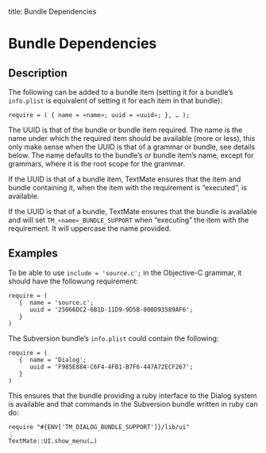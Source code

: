 title: Bundle Dependencies

# Bundle Dependencies

## Description

The following can be added to a bundle item (setting it for a bundle’s `info.plist` is equivalent of setting it for each item in that bundle):

	require = ( { name = «name»; uuid = «uuid»; }, … );

The UUID is that of the bundle or bundle item required. The name is the name under which the required item should be available (more or less), this only make sense when the UUID is that of a grammar or bundle, see details below. The name defaults to the bundle’s or bundle item’s name, except for grammars, where it is the root scope for the grammar.

If the UUID is that of a bundle item, TextMate ensures that the item and bundle containing it, when the item with the requirement is “executed”, is available.

If the UUID is that of a bundle, TextMate ensures that the bundle is available and will set `TM_«name»_BUNDLE_SUPPORT` when “executing” the item with the requirement. It will uppercase the name provided.

## Examples

To be able to use `include = 'source.c';` in the Objective-C grammar, it should have the followung requirement:

	require = (
	   {  name = 'source.c';
	      uuid = '25066DC2-6B1D-11D9-9D5B-000D93589AF6';
	   }
	)

The Subversion bundle’s `info.plist` could contain the following:

	require = (
	   {  name = 'Dialog';
	      uuid = 'F985E884-C6F4-4FB1-B7F6-447A72ECF267';
	   }
	)

This ensures that the bundle providing a ruby interface to the Dialog system is available and that commands in the Subversion bundle written in ruby can do:

	require "#{ENV['TM_DIALOG_BUNDLE_SUPPORT']}/lib/ui"
	⋮
	TextMate::UI.show_menu(…)
